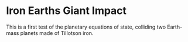 Iron Earths Giant Impact
========================

This is a first test of the planetary equations of state, colliding two Earth-
mass planets made of Tillotson iron.

